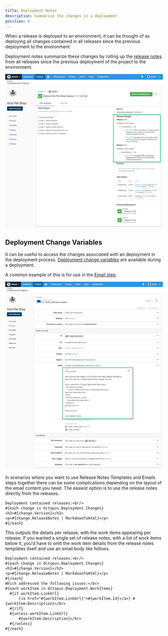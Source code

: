 ```yaml
---
title: Deployment Notes
description: Summarize the changes in a deployment
position: 6
---
```


When a release is deployed to an environment, it can be thought of as deploying all changes contained in all releases since the previous deployment to the environment.

Deployment notes summarize these changes by rolling up the [release notes](release-notes.md) from all releases since the previous deployment of the project to the environment.  

![Deployment notes](images/deployment-notes.png)

## Deployment Change Variables

It can be useful to access the changes associated with an deployment in the deployment process.
[Deployment change variables](/docs/deployment-process/variables/system-variables.md#deployment-notes) are available during a deployment.

A common example of this is for use in the [Email step](/docs/deployment-process/steps/email-notifications.md).  

![Deployment notes variables in email step](images/deployment-notes-email-step.png)

In scenarios where you want to use Release Notes Templates and Emails steps together there can be some complications depending on the layout of the email content you need. The easiest option is to use the release notes directly from the releases.

```
Deployment contained releases:<br/>
#{each change in Octopus.Deployment.Changes}
<h2>#{change.Version}</h2>
<p>#{change.ReleaseNotes | MarkdownToHtml}</p>
#{/each}

```

This outputs the details per release, with the work items appearing per release. If you wanted a single set of release notes, with a list of work items below it, you'd have to omit the work item details from the release notes templates itself and use an email body like follows.

```
Deployment contained releases:<br/>
#{each change in Octopus.Deployment.Changes}
<h2>#{change.Version}</h2>
<p>#{change.ReleaseNotes | MarkdownToHtml}</p>
#{/each}
Which addressed the following issues:</br>
#{each workItem in Octopus.Deployment.WorkItems}
  #{if workItem.LinkUrl}
      [<a href="#{workItem.LinkUrl}">#{workItem.Id}</a>] #{workItem.Description}</br>
  #{/if}
  #{unless workItem.LinkUrl}
      #{workItem.Description}</br>
  #{/unless}
#{/each}
```
